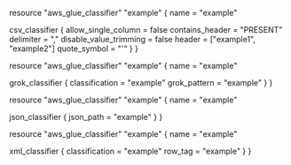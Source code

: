 resource "aws_glue_classifier" "example" {
  name = "example"

  csv_classifier {
    allow_single_column    = false
    contains_header        = "PRESENT"
    delimiter              = ","
    disable_value_trimming = false
    header                 = ["example1", "example2"]
    quote_symbol           = "'"
  }
}

resource "aws_glue_classifier" "example" {
  name = "example"

  grok_classifier {
    classification = "example"
    grok_pattern   = "example"
  }
}

resource "aws_glue_classifier" "example" {
  name = "example"

  json_classifier {
    json_path = "example"
  }
}

resource "aws_glue_classifier" "example" {
  name = "example"

  xml_classifier {
    classification = "example"
    row_tag        = "example"
  }
}
